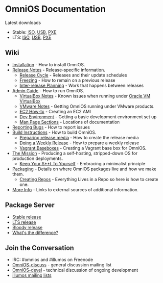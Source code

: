 OmniOS Documentation
====================

Latest downloads

* Stable: [ISO](http://omnios.omniti.com/media/OmniOS_Text_Stable_latest.iso), [USB](http://omnios.omniti.com/media/OmniOS_Text_Stable_latest.usb-dd), [PXE](http://omnios.omniti.com/media/OmniOS_Kayak_Stable_latest.zfs.bz2)
* LTS: [ISO](http://omnios.omniti.com/media/OmniOS_Text_LTS_latest.iso), [USB](http://omnios.omniti.com/media/OmniOS_Text_LTS_latest.usb-dd), [PXE](http://omnios.omniti.com/media/OmniOS_Kayak_LTS_latest.zfs.bz2)

## Wiki

* [Installation](Installation.md) - How to install OmniOS.
* [Release Notes](ReleaseNotes.md) - Release-specific information.
  * [Release Cycle](ReleaseCycle.md) - Releases and their update schedules
  * [Freezing](GeneralAdministration.md#StayingOnARelease) - How to remain on a previous release
  * [Inter-release Planning](Intervals.md) - Work that happens between releases
* [Admin Guide](GeneralAdministration.md) - How to run OmniOS.
  * [VirtualBox Notes](VirtualBoxNotes.md) - Known issues when running under [Oracle VM VirtualBox](https://www.virtualbox.org/)
  * [VMware Notes](VMwareNotes.md) - Getting OmniOS running under VMware products.
  * [EC2 How-to](Ec2Ami.md) - Creating an EC2 AMI
  * [Dev Environment](DevEnv.md) - Getting a basic development environment set up
  * [Man Page Sections](ManSections.md) - Locations of documentation
* [Reporting Bugs](BugReports.md) - How to report issues
* [Build Instructions](BuildInstructions.md) - How to build OmniOS.
  * [Preparing release media](ReleaseMedia.md) - How to create the release media
  * [Doing a Weekly Release](WeeklyReleaseHowto.md) - How to prepare a weekly release
  * [Vagrant Baseboxes](VagrantBaseboxes.md) - Creating a Vagrant base box for OmniOS.
* [The Mission](OmniOSJeOS.md) - Producing a self-hosting, stripped-down OS for production deployments.
  * [Keep Your S**t To Yourself](KYSTY.md) - Embracing a minimalist principle
* [Packaging](Packaging.md) - Details on where OmniOS packages live and how we make them.
  * [Creating Repos](CreatingRepos.md) - Everything Lives in a Repo so here is how to create one.
* [More Info](MoreInfo.md) - Links to external sources of additional information.

## Package Server

* [Stable release](https://pkg.omniosce.org/r151022/core/)
* [LTS release](https://pkg.omniosce.org/r151022/core/)
* [Bloody release](https://pkg.omniosce.org/bloody/core/)
* [What's the difference?](StableVsBloody.md)

## Join the Conversation

* IRC: #omnios and #illumos on Freenode
* [OmniOS-discuss](http://lists.omniti.com/mailman/listinfo/omnios-discuss) - general discussion mailing list
* [OmniOS-devel](http://lists.omniti.com/mailman/listinfo/omnios-devel) - technical discussion of ongoing development
* [illumos mailing lists](http://wiki.illumos.org/display/illumos/illumos+Mailing+Lists)
